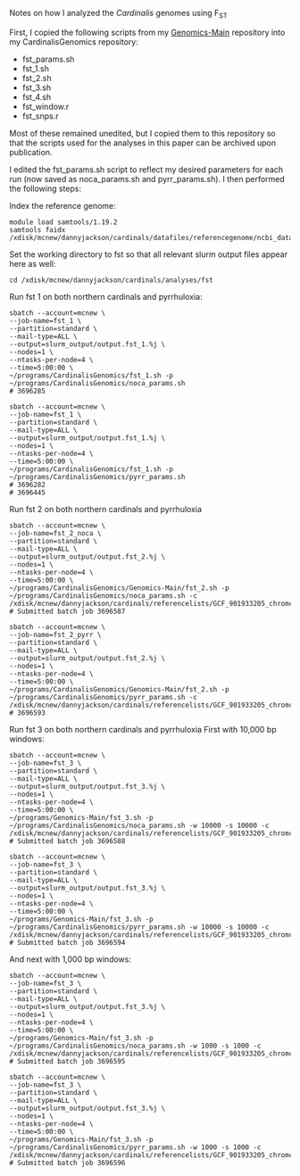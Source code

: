 Notes on how I analyzed the *Cardinalis* genomes using F<sub>ST</sub>

First, I copied the following scripts from my [Genomics-Main](https://github.com/dannyjackson/Genomics-Main) repository into my CardinalisGenomics repository: 
 - fst_params.sh
 - fst_1.sh
 - fst_2.sh
 - fst_3.sh
 - fst_4.sh
 - fst_window.r
 - fst_snps.r

Most of these remained unedited, but I copied them to this repository so that the scripts used for the analyses in this paper can be archived upon publication.

I edited the fst_params.sh script to reflect my desired parameters for each run (now saved as noca_params.sh and pyrr_params.sh). I then performed the following steps:

Index the reference genome:
```
module load samtools/1.19.2
samtools faidx /xdisk/mcnew/dannyjackson/cardinals/datafiles/referencegenome/ncbi_dataset/data/GCF_901933205.1/GCF_901933205.1_STF_HiC_genomic.fna
```


Set the working directory to fst so that all relevant slurm output files appear here as well:
```
cd /xdisk/mcnew/dannyjackson/cardinals/analyses/fst
```


Run fst 1 on both northern cardinals and pyrrhuloxia:
```
sbatch --account=mcnew \
--job-name=fst_1 \
--partition=standard \
--mail-type=ALL \
--output=slurm_output/output.fst_1.%j \
--nodes=1 \
--ntasks-per-node=4 \
--time=5:00:00 \
~/programs/CardinalisGenomics/fst_1.sh -p ~/programs/CardinalisGenomics/noca_params.sh
# 3696285

sbatch --account=mcnew \
--job-name=fst_1 \
--partition=standard \
--mail-type=ALL \
--output=slurm_output/output.fst_1.%j \
--nodes=1 \
--ntasks-per-node=4 \
--time=5:00:00 \
~/programs/CardinalisGenomics/fst_1.sh -p ~/programs/CardinalisGenomics/pyrr_params.sh
# 3696282
# 3696445
```


Run fst 2 on both northern cardinals and pyrrhuloxia
```
sbatch --account=mcnew \
--job-name=fst_2_noca \
--partition=standard \
--mail-type=ALL \
--output=slurm_output/output.fst_2.%j \
--nodes=1 \
--ntasks-per-node=4 \
--time=5:00:00 \
~/programs/CardinalisGenomics/Genomics-Main/fst_2.sh -p ~/programs/CardinalisGenomics/noca_params.sh -c /xdisk/mcnew/dannyjackson/cardinals/referencelists/GCF_901933205_chromconversion.txt
# Submitted batch job 3696587

sbatch --account=mcnew \
--job-name=fst_2_pyrr \
--partition=standard \
--mail-type=ALL \
--output=slurm_output/output.fst_2.%j \
--nodes=1 \
--ntasks-per-node=4 \
--time=5:00:00 \
~/programs/CardinalisGenomics/Genomics-Main/fst_2.sh -p ~/programs/CardinalisGenomics/pyrr_params.sh -c /xdisk/mcnew/dannyjackson/cardinals/referencelists/GCF_901933205_chromconversion.txt
# 3696593
```


Run fst 3 on both northern cardinals and pyrrhuloxia
First with 10,000 bp windows:
```
sbatch --account=mcnew \
--job-name=fst_3 \
--partition=standard \
--mail-type=ALL \
--output=slurm_output/output.fst_3.%j \
--nodes=1 \
--ntasks-per-node=4 \
--time=5:00:00 \
~/programs/Genomics-Main/fst_3.sh -p ~/programs/CardinalisGenomics/noca_params.sh -w 10000 -s 10000 -c /xdisk/mcnew/dannyjackson/cardinals/referencelists/GCF_901933205_chromconversion.txt
# Submitted batch job 3696588

sbatch --account=mcnew \
--job-name=fst_3 \
--partition=standard \
--mail-type=ALL \
--output=slurm_output/output.fst_3.%j \
--nodes=1 \
--ntasks-per-node=4 \
--time=5:00:00 \
~/programs/Genomics-Main/fst_3.sh -p ~/programs/CardinalisGenomics/pyrr_params.sh -w 10000 -s 10000 -c /xdisk/mcnew/dannyjackson/cardinals/referencelists/GCF_901933205_chromconversion.txt
# Submitted batch job 3696594
```

And next with 1,000 bp windows:
```
sbatch --account=mcnew \
--job-name=fst_3 \
--partition=standard \
--mail-type=ALL \
--output=slurm_output/output.fst_3.%j \
--nodes=1 \
--ntasks-per-node=4 \
--time=5:00:00 \
~/programs/Genomics-Main/fst_3.sh -p ~/programs/CardinalisGenomics/noca_params.sh -w 1000 -s 1000 -c /xdisk/mcnew/dannyjackson/cardinals/referencelists/GCF_901933205_chromconversion.txt
# Submitted batch job 3696595

sbatch --account=mcnew \
--job-name=fst_3 \
--partition=standard \
--mail-type=ALL \
--output=slurm_output/output.fst_3.%j \
--nodes=1 \
--ntasks-per-node=4 \
--time=5:00:00 \
~/programs/Genomics-Main/fst_3.sh -p ~/programs/CardinalisGenomics/pyrr_params.sh -w 1000 -s 1000 -c /xdisk/mcnew/dannyjackson/cardinals/referencelists/GCF_901933205_chromconversion.txt
# Submitted batch job 3696596
```